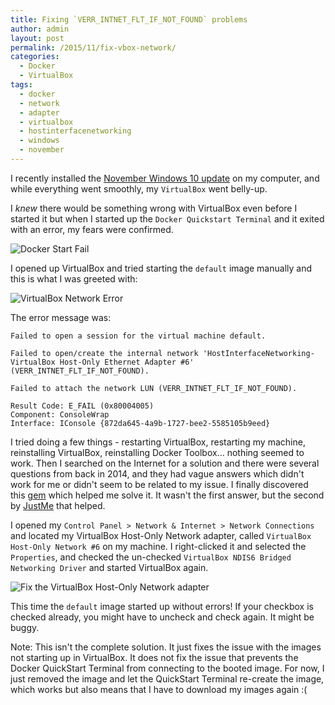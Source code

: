 ```yaml
---
title: Fixing `VERR_INTNET_FLT_IF_NOT_FOUND` problems
author: admin
layout: post
permalink: /2015/11/fix-vbox-network/
categories:
  - Docker
  - VirtualBox
tags:
  - docker
  - network
  - adapter
  - virtualbox
  - hostinterfacenetworking
  - windows
  - november
---
```

I recently installed the [November Windows 10 update](http://blogs.windows.com/windowsexperience/2015/11/12/first-major-update-for-windows-10-available-today/) on my computer, and while everything went smoothly, my `VirtualBox` went belly-up.

I *knew* there would be something wrong with VirtualBox even before I started it but when I started up the `Docker Quickstart Terminal` and it exited with an error, my fears were confirmed.

![Docker Start Fail](http://caffinc.com/wp-content/uploads/2015/11/docker-start-fail.png)

I opened up VirtualBox and tried starting the `default` image manually and this is what I was greeted with:

![VirtualBox Network Error](http://caffinc.com/wp-content/uploads/2015/11/vbox-network-error.png)

The error message was:

    Failed to open a session for the virtual machine default.
    
    Failed to open/create the internal network 'HostInterfaceNetworking-VirtualBox Host-Only Ethernet Adapter #6' (VERR_INTNET_FLT_IF_NOT_FOUND).
    
    Failed to attach the network LUN (VERR_INTNET_FLT_IF_NOT_FOUND).
    
    Result Code: E_FAIL (0x80004005)
    Component: ConsoleWrap
    Interface: IConsole {872da645-4a9b-1727-bee2-5585105b9eed}
    
I tried doing a few things - restarting VirtualBox, restarting my machine, reinstalling VirtualBox, reinstalling Docker Toolbox... nothing seemed to work. Then I searched on the Internet for a solution and there were several questions from back in 2014, and they had vague answers which didn't work for me or didn't seem to be related to my issue. I finally discovered this [gem](http://stackoverflow.com/questions/33725779/failed-to-open-create-the-internal-network-vagrant-on-windows10) which helped me solve it. It wasn't the first answer, but the second by [JustMe](http://stackoverflow.com/users/1291538/justme) that helped.

I opened my `Control Panel > Network & Internet > Network Connections` and located my VirtualBox Host-Only Network adapter, called `VirtualBox Host-Only Network #6` on my machine. I right-clicked it and selected the `Properties`, and checked the un-checked `VirtualBox NDIS6 Bridged Networking Driver` and started VirtualBox again.

![Fix the VirtualBox Host-Only Network adapter](http://caffinc.com/wp-content/uploads/2015/11/adapter-fix.png)

This time the `default` image started up without errors! If your checkbox is checked already, you might have to uncheck and check again. It might be buggy.

Note: This isn't the complete solution. It just fixes the issue with the images not starting up in VirtualBox. It does not fix the issue that prevents the Docker QuickStart Terminal from connecting to the booted image. For now, I just removed the image and let the QuickStart Terminal re-create the image, which works but also means that I have to download my images again :(
